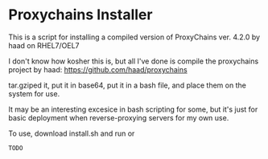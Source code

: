 # Proxychains Installer
This is a script for installing a compiled version of ProxyChains ver. 4.2.0 by haad on RHEL7/OEL7

I don't know how kosher this is,
but all I've done is compile the proxychains project by haad: 
https://github.com/haad/proxychains

tar.gziped it, put it in base64, put it in a bash file,
and place them on the system for use.

It may be an interesting excesice in bash scripting for some,
but it's just for basic deployment when reverse-proxying servers for my own use.

To use, download install.sh and run or
```
TODO
```
